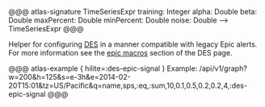 @@@ atlas-signature
TimeSeriesExpr
training: Integer
alpha: Double
beta: Double
maxPercent: Double
minPercent: Double
noise: Double
-->
TimeSeriesExpr
@@@

Helper for configuring [DES](../des.md) in a manner compatible with legacy Epic alerts. For more
information see the [epic macros](../des.md#epic-macros) section of the DES page.

@@@ atlas-example { hilite=:des-epic-signal }
Example: /api/v1/graph?w=200&h=125&s=e-3h&e=2014-02-20T15:01&tz=US/Pacific&q=name,sps,:eq,:sum,10,0.1,0.5,0.2,0.2,4,:des-epic-signal
@@@